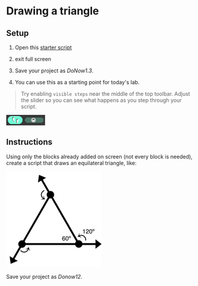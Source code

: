 # Drawing a triangle

## Setup

1. Open this [starter script](https://snap.berkeley.edu/snap/snap.html#present:Username=aspiece%40gmail.com&ProjectName=Equalteral%20Triangle)

2. exit full screen
3. Save your project as _DoNow1.3_.
4. You can use this as a starting point for today's lab.

> Try enabling `visible steps` near the middle of the top toolbar. Adjust the slider so you can see what happens as you step through your script.

![Visual Steps UI](images/snap_ui_visual_steps.png)

## Instructions

Using only the blocks already added on screen (not every block is needed), create a script that draws an equilateral triangle, like:

![Angles of a triangle diagram](images/equilateral_triangle.png)

[starter project]: https://snap.berkeley.edu/snap/snap.html#present:Username=andrewspiece&ProjectName=Do_Now%201.3_Starter

Save your project as _Donow12_.
